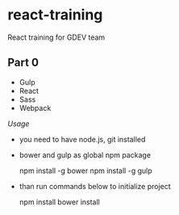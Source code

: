 react-training
==============

React training for GDEV team

Part 0
------

*   Gulp
*   React
*   Sass
*   Webpack

*Usage*

* you need to have node.js, git installed
* bower and gulp as global npm package


    npm install -g bower
    npm install -g gulp


* than run commands below to initialize project


    npm install
    bower install
